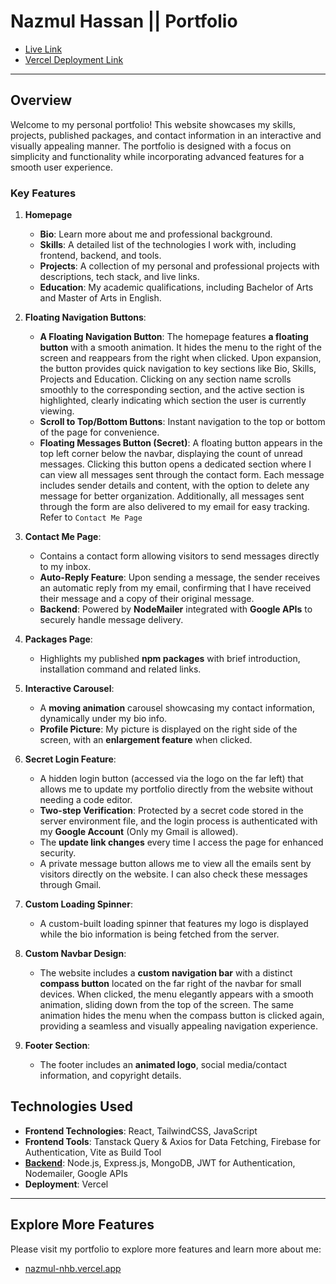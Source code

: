 # Nazmul Hassan || Portfolio

- [Live Link](https://nazmul-nhb.dev/)
- [Vercel Deployment Link](https://nazmul-nhb.vercel.app/)

---

## Overview

Welcome to my personal portfolio! This website showcases my skills, projects, published packages, and contact information in an interactive and visually appealing manner. The portfolio is designed with a focus on simplicity and functionality while incorporating advanced features for a smooth user experience.

### Key Features

1. **Homepage**
    - **Bio**: Learn more about me and professional background.
    - **Skills**: A detailed list of the technologies I work with, including frontend, backend, and tools.
    - **Projects**: A collection of my personal and professional projects with descriptions, tech stack, and live links.
    - **Education**: My academic qualifications, including Bachelor of Arts and Master of Arts in English.

2. **Floating Navigation Buttons**:
    - **A Floating Navigation Button**: The homepage features **a floating button** with a smooth animation. It hides the menu to the right of the screen and reappears from the right when clicked. Upon expansion, the button provides quick navigation to key sections like Bio, Skills, Projects and Education. Clicking on any section name scrolls smoothly to the corresponding section, and the active section is highlighted, clearly indicating which section the user is currently viewing.
    - **Scroll to Top/Bottom Buttons**: Instant navigation to the top or bottom of the page for convenience.
    - **Floating Messages Button (Secret)**: A floating button appears in the top left corner below the navbar, displaying the count of unread messages. Clicking this button opens a dedicated section where I can view all messages sent through the contact form. Each message includes sender details and content, with the option to delete any message for better organization. Additionally, all messages sent through the form are also delivered to my email for easy tracking. Refer to `Contact Me Page`

3. **Contact Me Page**:
    - Contains a contact form allowing visitors to send messages directly to my inbox.
    - **Auto-Reply Feature**: Upon sending a message, the sender receives an automatic reply from my email, confirming that I have received their message and a copy of their original message.
    - **Backend**: Powered by **NodeMailer** integrated with **Google APIs** to securely handle message delivery.

4. **Packages Page**:
    - Highlights my published **npm packages** with brief introduction, installation command and related links.

5. **Interactive Carousel**:
    - A **moving animation** carousel showcasing my contact information, dynamically under my bio info.
    - **Profile Picture**: My picture is displayed on the right side of the screen, with an **enlargement feature** when clicked.

6. **Secret Login Feature**:
    - A hidden login button (accessed via the logo on the far left) that allows me to update my portfolio directly from the website without needing a code editor.
    - **Two-step Verification**: Protected by a secret code stored in the server environment file, and the login process is authenticated with my **Google Account** (Only my Gmail is allowed).
    - The **update link changes** every time I access the page for enhanced security.
    - A private message button allows me to view all the emails sent by visitors directly on the website. I can also check these messages through Gmail.

7. **Custom Loading Spinner**:
    - A custom-built loading spinner that features my logo is displayed while the bio information is being fetched from the server.

8. **Custom Navbar Design**:
    - The website includes a **custom navigation bar** with a distinct **compass button** located on the far right of the navbar for small devices. When clicked, the menu elegantly appears with a smooth animation, sliding down from the top of the screen. The same animation hides the menu when the compass button is clicked again, providing a seamless and visually appealing navigation experience.

9. **Footer Section**:
    - The footer includes an **animated logo**, social media/contact information, and copyright details.

## Technologies Used

- **Frontend Technologies**: React, TailwindCSS, JavaScript
- **Frontend Tools**: Tanstack Query & Axios for Data Fetching, Firebase for Authentication, Vite as Build Tool
- **[Backend](https://github.com/nazmul-nhb/nhb-portfolio-server)**: Node.js, Express.js, MongoDB, JWT for Authentication, Nodemailer, Google APIs
- **Deployment**: Vercel

---

## Explore More Features

Please visit my portfolio to explore more features and learn more about me:

- [nazmul-nhb.vercel.app](https://www.nazmul-nhb.dev/)
